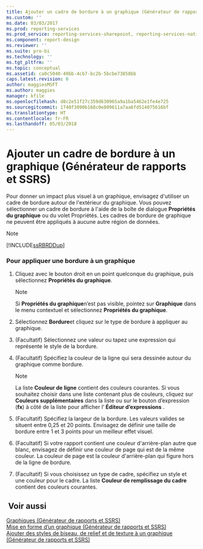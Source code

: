 ```yaml
---
title: Ajouter un cadre de bordure à un graphique (Générateur de rapports et SSRS) | Microsoft Docs
ms.custom: ''
ms.date: 03/03/2017
ms.prod: reporting-services
ms.prod_service: reporting-services-sharepoint, reporting-services-native
ms.component: report-design
ms.reviewer: ''
ms.suite: pro-bi
ms.technology: ''
ms.tgt_pltfrm: ''
ms.topic: conceptual
ms.assetid: ca0c5040-40bb-4cb7-bc2b-5bcbe73858bb
caps.latest.revision: 6
author: maggiesMSFT
ms.author: maggies
manager: kfile
ms.openlocfilehash: d8c2e51f27c359d630965a9a1ba5462e1fe4e725
ms.sourcegitcommit: 1740f3090b168c0e809611a7aa6fd514075616bf
ms.translationtype: HT
ms.contentlocale: fr-FR
ms.lasthandoff: 05/03/2018
---
```

# <a name="add-a-border-frame-to-a-chart-report-builder-and-ssrs"></a>Ajouter un cadre de bordure à un graphique (Générateur de rapports et SSRS)
  Pour donner un impact plus visuel à un graphique, envisagez d'utiliser un cadre de bordure autour de l'extérieur du graphique. Vous pouvez sélectionner un cadre de bordure à l'aide de la boîte de dialogue **Propriétés du graphique** ou du volet Propriétés. Les cadres de bordure de graphique ne peuvent être appliqués à aucune autre région de données.  
  
> [!NOTE]  
>  [!INCLUDE[ssRBRDDup](../../includes/ssrbrddup-md.md)]  
  
### <a name="to-apply-a-border-to-a-chart"></a>Pour appliquer une bordure à un graphique  
  
1.  Cliquez avec le bouton droit en un point quelconque du graphique, puis sélectionnez **Propriétés du graphique**.  
  
    > [!NOTE]  
    >  Si **Propriétés du graphique**n’est pas visible, pointez sur **Graphique** dans le menu contextuel et sélectionnez **Propriétés du graphique**.  
  
2.  Sélectionnez **Bordure**et cliquez sur le type de bordure à appliquer au graphique.  
  
3.  (Facultatif) Sélectionnez une valeur ou tapez une expression qui représente le style de la bordure.  
  
4.  (Facultatif) Spécifiez la couleur de la ligne qui sera dessinée autour du graphique comme bordure.  
  
    > [!NOTE]  
    >  La liste **Couleur de ligne** contient des couleurs courantes. Si vous souhaitez choisir dans une liste contenant plus de couleurs, cliquez sur **Couleurs supplémentaires** dans la liste ou sur le bouton d’expression (**fx**) à côté de la liste pour afficher l’ **Éditeur d’expressions** .  
  
5.  (Facultatif) Spécifiez la largeur de la bordure. Les valeurs valides se situent entre 0,25 et 20 points. Envisagez de définir une taille de bordure entre 1 et 3 points pour un meilleur effet visuel.  
  
6.  (Facultatif) Si votre rapport contient une couleur d'arrière-plan autre que blanc, envisagez de définir une couleur de page qui est de la même couleur. La couleur de page est la couleur d'arrière-plan qui figure hors de la ligne de bordure.  
  
7.  (Facultatif) Si vous choisissez un type de cadre, spécifiez un style et une couleur pour le cadre. La liste **Couleur de remplissage du cadre** contient des couleurs courantes.  
  
## <a name="see-also"></a> Voir aussi  
 [Graphiques &#40;Générateur de rapports et SSRS&#41;](../../reporting-services/report-design/charts-report-builder-and-ssrs.md)   
 [Mise en forme d’un graphique &#40;Générateur de rapports et SSRS&#41;](../../reporting-services/report-design/formatting-a-chart-report-builder-and-ssrs.md)   
 [Ajouter des styles de biseau, de relief et de texture à un graphique &#40;Générateur de rapports et SSRS&#41;](../../reporting-services/report-design/chart-effects-add-bevel-emboss-or-texture-report-builder.md)  
  
  
